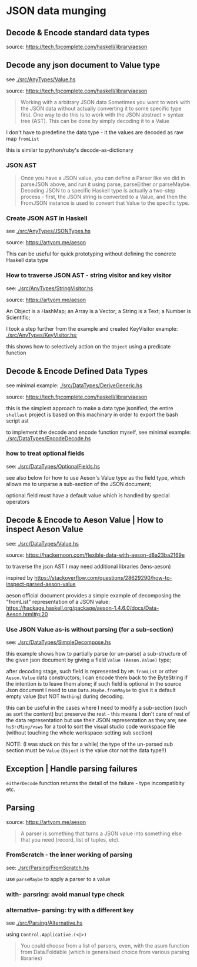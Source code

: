 # JSON data munging

## Decode & Encode standard data types

source: <https://tech.fpcomplete.com/haskell/library/aeson>

## Decode any json document to Value type

see [./src/AnyTypes/Value.hs](./src/AnyTypes/Value.hs)

source: <https://tech.fpcomplete.com/haskell/library/aeson>

> Working with a arbitrary JSON data
> Sometimes you want to work with the JSON data without actually
> converting it to some specific type first. One way to do this is
> to work with the JSON abstract > syntax tree (AST). This can be
> done by simply decoding it to a Value

I don't have to predefine the data type - it the values are decoded
as raw map `fromList`

this is similar to python/ruby's decode-as-dictionary

### JSON AST

> Once you have a JSON value, you can define a Parser like we did
> in parseJSON above, and run it using parse, parseEither or parseMaybe.
> Decoding JSON to a specific Haskell type is actually a two-step
> process - first, the JSON string is converted to a Value, and then
> the FromJSON instance is used to convert that Value to the specific type.

### Create JSON AST in Haskell

see [./src/AnyTypes/JSONTypes.hs](./src/AnyTypes/JSONTypes.hs)

source: <https://artyom.me/aeson>

This can be useful for quick prototyping without defining the
concrete Haskell data type

### How to traverse JSON AST - string visitor and key visitor

see: [./src/AnyTypes/StringVisitor.hs](./src/AnyTypes/StringVisitor.hs)

source: <https://artyom.me/aeson>

An Object is a HashMap; an Array is a Vector; a String is a Text;
a Number is Scientific;

I took a step further from the example and created KeyVisitor example:
[./src/AnyTypes/KeyVisitor.hs](./src/AnyTypes/KeyVisitor.hs);

this shows how to selectively action on the `Object` using a predicate
function

## Decode & Encode Defined Data Types

see minimal example: [./src/DataTypes/DeriveGeneric.hs](./src/DataTypes/DeriveGeneric.hs)

source: <https://tech.fpcomplete.com/haskell/library/aeson>

this is the simplest approach to make a data type jsonified; the entire
`shellast` project is based on this machinary in order to export the
bash script ast

to implement the decode and encode function myself, see minimal example:
[./src/DataTypes/EncodeDecode.hs](./src/DataTypes/EncodeDecode.hs)

### how to treat optional fields

see: [./src/DataTypes/OptionalFields.hs](./src/DataTypes/OptionalFields.hs)

see also below for how to use Aeson's Value type as the field type,
which allows me to unparse a sub-section of the JSON document;

optional field must have a default value which is handled by special
operators

## Decode & Encode to Aeson Value | How to inspect Aeson Value

see: [./src/DataTypes/Value.hs](./src/DataTypes/Value.hs)

source: <https://hackernoon.com/flexible-data-with-aeson-d8a23ba2169e>

to traverse the json AST I may need additional libraries (lens-aeson)

inspired by <https://stackoverflow.com/questions/28629290/how-to-inspect-parsed-aeson-value>

aeson official document provides a simple example of decomposing the
"fromList" representation of a JSON value:
<https://hackage.haskell.org/package/aeson-1.4.6.0/docs/Data-Aeson.html#g:20>

### Use JSON Value as-is without parsing (for a sub-section)

see: [./src/DataTypes/SimpleDecompose.hs](./src/DataTypes/SimpleDecompose.hs)

this example shows how to partially parse (or un-parse) a sub-structure
of the given json document by giving a field `Value (Aeson.Value)` type;

after decoding stage, such field is represented by `HM.fromList` or
other `Aeson.Value` data constructors; I can encode them back to the
ByteString if the intention is to leave them alone; if such field is
optional in the source Json document I need to use `Data.Maybe.fromMaybe`
to give it a default empty value (but NOT `Nothing`) during decoding.

this can be useful in the cases where I need to modify a sub-section
(such as sort the content) but preserve the rest - this means I don't
care of rest of the data representation but use their JSON representation as
they are; see `hsSrcMing/vsws` for a tool to sort the visual studio
code workspace file (without touching the whole workspace-setting
sub section)

NOTE: (I was stuck on this for a while) the type of the un-parsed
sub section must be `Value` (`Object` is the value ctor not the data
type!!)

## Exception | Handle parsing failures

`eitherDecode` function returns the detail of the failure - type
incompatibity etc.

## Parsing

source: <https://artyom.me/aeson>

> A parser is something that turns a JSON value into something else
> that you need (record, list of tuples, etc).

### FromScratch - the inner working of parsing

see: [./src/Parsing/FromScratch.hs](./src/Parsing/FromScratch.hs)

use `parseMaybe` to apply a parser to a value

### with- parsring: avoid manual type check

### alternative- parsing: try with a different key

see [./src/Parsing/Alternative.hs](./src/Parsing/Alternative.hs)

using `Control.Applicative.(<|>)`

> You could choose from a list of parsers, even, with the asum function
> from Data.Foldable (which is generalised choice from various parsing libraries)
